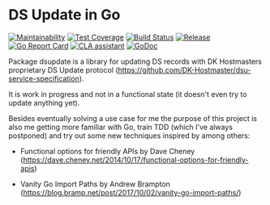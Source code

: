 # DS Update in Go

[![Maintainability](https://api.codeclimate.com/v1/badges/e7ce795acaeb8b2a5b61/maintainability)](https://codeclimate.com/github/arnested/go-dsupdate/maintainability)
[![Test Coverage](https://api.codeclimate.com/v1/badges/e7ce795acaeb8b2a5b61/test_coverage)](https://codeclimate.com/github/arnested/go-dsupdate/test_coverage)
[![Build Status](https://travis-ci.com/arnested/go-dsupdate.svg?branch=master)](https://travis-ci.com/arnested/go-dsupdate)
[![Release](https://img.shields.io/github/release/arnested/go-dsupdate.svg)](https://github.com/arnested/go-dsupdate/releases/latest)
[![Go Report Card](https://goreportcard.com/badge/arnested.dk/go/dsupdate/)](https://goreportcard.com/report/arnested.dk/go/dsupdate)
[![CLA assistant](https://cla-assistant.io/readme/badge/arnested/go-dsupdate)](https://cla-assistant.io/arnested/go-dsupdate)
[![GoDoc](https://godoc.org/arnested.dk/go/dsupdate?status.svg)](https://godoc.org/arnested.dk/go/dsupdate)

Package dsupdate is a library for updating DS records with DK Hostmasters
proprietary DS Update protocol
(https://github.com/DK-Hostmaster/dsu-service-specification).

It is work in progress and not in a functional state (it doesn't even try to
update anything yet).

Besides eventually solving a use case for me the purpose of this project is also
me getting more familiar with Go, train TDD (which I've always postponed) and
try out some new techniques inspired by among others:

- Functional options for friendly APIs by Dave Cheney
(https://dave.cheney.net/2014/10/17/functional-options-for-friendly-apis)

- Vanity Go Import Paths by Andrew Brampton
(https://blog.bramp.net/post/2017/10/02/vanity-go-import-paths/)
